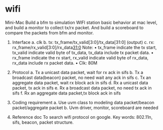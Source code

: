 # wifi
Mini-Mac
Build a bfm to simulation WIFI station basic behavior at mac level, and build a monitor to collect tx/rx packet. And build a scoreboard to compare the packets from bfm and monitor. 
1.	Interface 
a.	clk
b.	tx: tx_frame/tx_valid[3:0]/tx_data[31:0] (output)
c.	rx: rx_frame/rx_valid[3:0]/rx_data[31:0](input)
Note: 
•	tx_frame indicate the tx start, tx_valid indicate valid byte of tx_data, tx_data include tx packet data.
•	rx_frame indicate the rx start, rx_valid indicate valid byte of rx_data, rx_data include rx packet data.
•	Clk: 80M

2.	Protocol
a.	Tx a unicast data packet, wait for rx ack in sifs
b.	Tx a broadcast data(beacon) packet, no need wait any ack in sifs
c.	Tx an aggregate data packet, wait rx block ack in sifs
d.	Rx a unicast data packet, tx ack in sifs
e.	Rx a broadcast data packet, no need tx ack in sifs
f.	Rx an aggregate data packet,tx block ack in sifs

3.	Coding requirement
a.	Use uvm class to modeling data packet/beacon packet/aggregate packet
b.	Uvm driver, monitor, scoreboard are needed

4.	Reference doc
To search wifi protocol on google. Key words: 802.11n, sifs, beacon, packet structure. 
